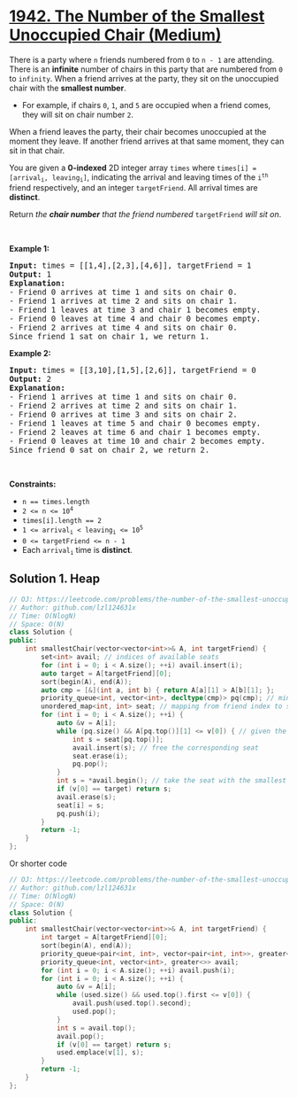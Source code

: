 # [1942. The Number of the Smallest Unoccupied Chair (Medium)](https://leetcode.com/problems/the-number-of-the-smallest-unoccupied-chair/)

<p>There is a party where <code>n</code> friends numbered from <code>0</code> to <code>n - 1</code> are attending. There is an <strong>infinite</strong> number of chairs in this party that are numbered from <code>0</code> to <code>infinity</code>. When a friend arrives at the party, they sit on the unoccupied chair with the <strong>smallest number</strong>.</p>

<ul>
	<li>For example, if chairs <code>0</code>, <code>1</code>, and <code>5</code> are occupied when a friend comes, they will sit on chair number <code>2</code>.</li>
</ul>

<p>When a friend leaves the party, their chair becomes unoccupied at the moment they leave. If another friend arrives at that same moment, they can sit in that chair.</p>

<p>You are given a <strong>0-indexed</strong> 2D integer array <code>times</code> where <code>times[i] = [arrival<sub>i</sub>, leaving<sub>i</sub>]</code>, indicating the arrival and leaving times of the <code>i<sup>th</sup></code> friend respectively, and an integer <code>targetFriend</code>. All arrival times are <strong>distinct</strong>.</p>

<p>Return<em> the <strong>chair number</strong> that the friend numbered </em><code>targetFriend</code><em> will sit on</em>.</p>

<p>&nbsp;</p>
<p><strong>Example 1:</strong></p>

<pre><strong>Input:</strong> times = [[1,4],[2,3],[4,6]], targetFriend = 1
<strong>Output:</strong> 1
<strong>Explanation:</strong> 
- Friend 0 arrives at time 1 and sits on chair 0.
- Friend 1 arrives at time 2 and sits on chair 1.
- Friend 1 leaves at time 3 and chair 1 becomes empty.
- Friend 0 leaves at time 4 and chair 0 becomes empty.
- Friend 2 arrives at time 4 and sits on chair 0.
Since friend 1 sat on chair 1, we return 1.
</pre>

<p><strong>Example 2:</strong></p>

<pre><strong>Input:</strong> times = [[3,10],[1,5],[2,6]], targetFriend = 0
<strong>Output:</strong> 2
<strong>Explanation:</strong> 
- Friend 1 arrives at time 1 and sits on chair 0.
- Friend 2 arrives at time 2 and sits on chair 1.
- Friend 0 arrives at time 3 and sits on chair 2.
- Friend 1 leaves at time 5 and chair 0 becomes empty.
- Friend 2 leaves at time 6 and chair 1 becomes empty.
- Friend 0 leaves at time 10 and chair 2 becomes empty.
Since friend 0 sat on chair 2, we return 2.
</pre>

<p>&nbsp;</p>
<p><strong>Constraints:</strong></p>

<ul>
	<li><code>n == times.length</code></li>
	<li><code>2 &lt;= n &lt;= 10<sup>4</sup></code></li>
	<li><code>times[i].length == 2</code></li>
	<li><code>1 &lt;= arrival<sub>i</sub> &lt; leaving<sub>i</sub> &lt;= 10<sup>5</sup></code></li>
	<li><code>0 &lt;= targetFriend &lt;= n - 1</code></li>
	<li>Each <code>arrival<sub>i</sub></code> time is <strong>distinct</strong>.</li>
</ul>


## Solution 1. Heap 

```cpp
// OJ: https://leetcode.com/problems/the-number-of-the-smallest-unoccupied-chair/
// Author: github.com/lzl124631x
// Time: O(NlogN)
// Space: O(N)
class Solution {
public:
    int smallestChair(vector<vector<int>>& A, int targetFriend) {
        set<int> avail; // indices of available seats
        for (int i = 0; i < A.size(); ++i) avail.insert(i);
        auto target = A[targetFriend][0];
        sort(begin(A), end(A));
        auto cmp = [&](int a, int b) { return A[a][1] > A[b][1]; };
        priority_queue<int, vector<int>, decltype(cmp)> pq(cmp); // min heap of indices of friends in seats. Friend at heap top has the earliest leave time
        unordered_map<int, int> seat; // mapping from friend index to seat index
        for (int i = 0; i < A.size(); ++i) {
            auto &v = A[i];
            while (pq.size() && A[pq.top()][1] <= v[0]) { // given the current arrival time, pop all the friends that have left
                int s = seat[pq.top()];
                avail.insert(s); // free the corresponding seat
                seat.erase(i);
                pq.pop();
            }
            int s = *avail.begin(); // take the seat with the smallest index available
            if (v[0] == target) return s;
            avail.erase(s);
            seat[i] = s;
            pq.push(i);
        }
        return -1;
    }
};
```

Or shorter code

```cpp
// OJ: https://leetcode.com/problems/the-number-of-the-smallest-unoccupied-chair/
// Author: github.com/lzl124631x
// Time: O(NlogN)
// Space: O(N)
class Solution {
public:
    int smallestChair(vector<vector<int>>& A, int targetFriend) {
        int target = A[targetFriend][0];
        sort(begin(A), end(A));
        priority_queue<pair<int, int>, vector<pair<int, int>>, greater<>> used; // leave time, seat
        priority_queue<int, vector<int>, greater<>> avail;
        for (int i = 0; i < A.size(); ++i) avail.push(i);
        for (int i = 0; i < A.size(); ++i) {
            auto &v = A[i];
            while (used.size() && used.top().first <= v[0]) {
                avail.push(used.top().second);
                used.pop();
            }
            int s = avail.top();
            avail.pop();
            if (v[0] == target) return s;
            used.emplace(v[1], s);
        }
        return -1;
    }
};
```
